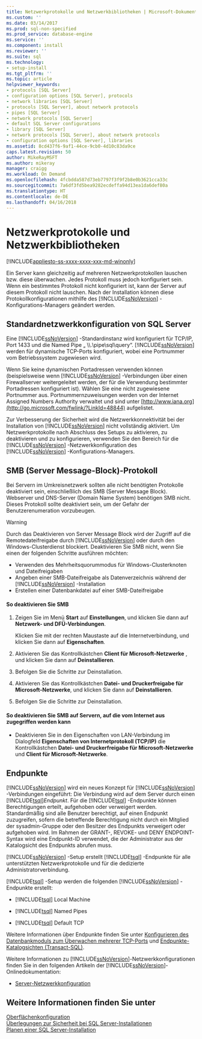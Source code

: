```yaml
---
title: Netzwerkprotokolle und Netzwerkbibliotheken | Microsoft-Dokumentation
ms.custom: ''
ms.date: 03/14/2017
ms.prod: sql-non-specified
ms.prod_service: database-engine
ms.service: ''
ms.component: install
ms.reviewer: ''
ms.suite: sql
ms.technology:
- setup-install
ms.tgt_pltfrm: ''
ms.topic: article
helpviewer_keywords:
- protocols [SQL Server]
- configuration options [SQL Server], protocols
- network libraries [SQL Server]
- protocols [SQL Server], about network protocols
- pipes [SQL Server]
- network protocols [SQL Server]
- default SQL Server configurations
- library [SQL Server]
- network protocols [SQL Server], about network protocols
- configuration options [SQL Server], libraries
ms.assetid: 8cd437f6-9af1-44ce-9cb0-4d10c83da9ce
caps.latest.revision: 50
author: MikeRayMSFT
ms.author: mikeray
manager: craigg
ms.workload: On Demand
ms.openlocfilehash: 4fcbdda587d73eb7797f3f9f2b8e0b3621cca33c
ms.sourcegitcommit: 7a6df3fd5bea9282ecdeffa94d13ea1da6def80a
ms.translationtype: HT
ms.contentlocale: de-DE
ms.lasthandoff: 04/16/2018
---
```

# <a name="network-protocols-and-network-libraries"></a>Netzwerkprotokolle und Netzwerkbibliotheken
[!INCLUDE[appliesto-ss-xxxx-xxxx-xxx-md-winonly](../../includes/appliesto-ss-xxxx-xxxx-xxx-md-winonly.md)]

  Ein Server kann gleichzeitig auf mehreren Netzwerkprotokollen lauschen bzw. diese überwachen. Jedes Protokoll muss jedoch konfiguriert sein. Wenn ein bestimmtes Protokoll nicht konfiguriert ist, kann der Server auf diesem Protokoll nicht lauschen. Nach der Installation können diese Protokollkonfigurationen mithilfe des [!INCLUDE[ssNoVersion](../../includes/ssnoversion-md.md)] -Konfigurations-Managers geändert werden.  
  
## <a name="default-sql-server-network-configuration"></a>Standardnetzwerkkonfiguration von SQL Server  
 Eine [!INCLUDE[ssNoVersion](../../includes/ssnoversion-md.md)] -Standardinstanz wird konfiguriert für TCP/IP, Port 1433 und die Named Pipe „ \\\\.\pipe\sql\query“. [!INCLUDE[ssNoVersion](../../includes/ssnoversion-md.md)] werden für dynamische TCP-Ports konfiguriert, wobei eine Portnummer vom Betriebssystem zugewiesen wird.  
  
 Wenn Sie keine dynamischen Portadressen verwenden können (beispielsweise wenn [!INCLUDE[ssNoVersion](../../includes/ssnoversion-md.md)] -Verbindungen über einen Firewallserver weitergeleitet werden, der für die Verwendung bestimmter Portadressen konfiguriert ist). Wählen Sie eine nicht zugewiesene Portnummer aus. Portnummernzuweisungen werden von der Internet Assigned Numbers Authority verwaltet und sind unter [http://www.iana.org](http://go.microsoft.com/fwlink/?LinkId=48844) aufgelistet.  
  
 Zur Verbesserung der Sicherheit wird die Netzwerkkonnektivität bei der Installation von [!INCLUDE[ssNoVersion](../../includes/ssnoversion-md.md)] nicht vollständig aktiviert. Um Netzwerkprotokolle nach Abschluss des Setups zu aktivieren, zu deaktivieren und zu konfigurieren, verwenden Sie den Bereich für die [!INCLUDE[ssNoVersion](../../includes/ssnoversion-md.md)] -Netzwerkkonfiguration des [!INCLUDE[ssNoVersion](../../includes/ssnoversion-md.md)] -Konfigurations-Managers.  
  
## <a name="server-message-block-protocol"></a>SMB (Server Message-Block)-Protokoll  
 Bei Servern im Umkreisnetzwerk sollten alle nicht benötigten Protokolle deaktiviert sein, einschließlich des SMB (Server Message Block). Webserver und DNS-Server (Domain Name System) benötigen SMB nicht. Dieses Protokoll sollte deaktiviert sein, um der Gefahr der Benutzerenumeration vorzubeugen.  
  
> [!WARNING]  
>  Durch das Deaktivieren von Server Message Block wird der Zugriff auf die Remotedateifreigabe durch [!INCLUDE[ssNoVersion](../../includes/ssnoversion-md.md)] oder durch den Windows-Clusterdienst blockiert. Deaktivieren Sie SMB nicht, wenn Sie einen der folgenden Schritte ausführen möchten:  
>   
>  -   Verwenden des Mehrheitsquorummodus für Windows-Clusterknoten und Dateifreigaben  
> -   Angeben einer SMB-Dateifreigabe als Datenverzeichnis während der [!INCLUDE[ssNoVersion](../../includes/ssnoversion-md.md)] -Installation  
> -   Erstellen einer Datenbankdatei auf einer SMB-Dateifreigabe  
  
#### <a name="to-disable-smb"></a>So deaktivieren Sie SMB  
  
1.  Zeigen Sie im Menü **Start** auf **Einstellungen**, und klicken Sie dann auf **Netzwerk- und DFÜ-Verbindungen**.  
  
     Klicken Sie mit der rechten Maustaste auf die Internetverbindung, und klicken Sie dann auf **Eigenschaften**.  
  
2.  Aktivieren Sie das Kontrollkästchen **Client für Microsoft-Netzwerke** , und klicken Sie dann auf **Deinstallieren**.  
  
3.  Befolgen Sie die Schritte zur Deinstallation.  
  
4.  Aktivieren Sie das Kontrollkästchen **Datei- und Druckerfreigabe für Microsoft-Netzwerke**, und klicken Sie dann auf **Deinstallieren**.  
  
5.  Befolgen Sie die Schritte zur Deinstallation.  
  
#### <a name="to-disable-smb-on-servers-accessible-from-the-internet"></a>So deaktivieren Sie SMB auf Servern, auf die vom Internet aus zugegriffen werden kann  
  
-   Deaktivieren Sie in den Eigenschaften von LAN-Verbindung im Dialogfeld **Eigenschaften von Internetprotokoll (TCP/IP)** die Kontrollkästchen **Datei- und Druckerfreigabe für Microsoft-Netzwerke** und **Client für Microsoft-Netzwerke**.  
  
## <a name="endpoints"></a>Endpunkte  
 [!INCLUDE[ssNoVersion](../../includes/ssnoversion-md.md)] wird ein neues Konzept für [!INCLUDE[ssNoVersion](../../includes/ssnoversion-md.md)] -Verbindungen eingeführt: Die Verbindung wird auf dem Server durch einen [!INCLUDE[tsql](../../includes/tsql-md.md)]*Endpunkt*. Für die [!INCLUDE[tsql](../../includes/tsql-md.md)] -Endpunkte können Berechtigungen erteilt, aufgehoben oder verweigert werden. Standardmäßig sind alle Benutzer berechtigt, auf einen Endpunkt zuzugreifen, sofern die betreffende Berechtigung nicht durch ein Mitglied der sysadmin-Gruppe oder den Besitzer des Endpunkts verweigert oder aufgehoben wird. Im Rahmen der GRANT-, REVOKE- und DENY ENDPOINT-Syntax wird eine Endpunkt-ID verwendet, die der Administrator aus der Katalogsicht des Endpunkts abrufen muss.  
  
 [!INCLUDE[ssNoVersion](../../includes/ssnoversion-md.md)] -Setup erstellt [!INCLUDE[tsql](../../includes/tsql-md.md)] -Endpunkte für alle unterstützten Netzwerkprotokolle und für die dedizierte Administratorverbindung.  
  
 [!INCLUDE[tsql](../../includes/tsql-md.md)] -Setup werden die folgenden [!INCLUDE[ssNoVersion](../../includes/ssnoversion-md.md)] -Endpunkte erstellt:  
  
-   [!INCLUDE[tsql](../../includes/tsql-md.md)] Local Machine  
  
-   [!INCLUDE[tsql](../../includes/tsql-md.md)] Named Pipes  
  
-   [!INCLUDE[tsql](../../includes/tsql-md.md)] Default TCP  
  
 Weitere Informationen über Endpunkte finden Sie unter [Konfigurieren des Datenbankmoduls zum Überwachen mehrerer TCP-Ports](../../database-engine/configure-windows/configure-the-database-engine-to-listen-on-multiple-tcp-ports.md) und [Endpunkte-Katalogsichten &#40;Transact-SQL&#41;](../../relational-databases/system-catalog-views/endpoints-catalog-views-transact-sql.md).  
  
 Weitere Informationen zu [!INCLUDE[ssNoVersion](../../includes/ssnoversion-md.md)]-Netzwerkkonfigurationen finden Sie in den folgenden Artikeln der [!INCLUDE[ssNoVersion](../../includes/ssnoversion-md.md)]-Onlinedokumentation:  
  
-   [Server-Netzwerkkonfiguration](../../database-engine/configure-windows/server-network-configuration.md)  
  
## <a name="see-also"></a>Weitere Informationen finden Sie unter  
 [Oberflächenkonfiguration](../../relational-databases/security/surface-area-configuration.md)   
 [Überlegungen zur Sicherheit bei SQL Server-Installationen](../../sql-server/install/security-considerations-for-a-sql-server-installation.md)   
 [Planen einer SQL Server-Installation](../../sql-server/install/planning-a-sql-server-installation.md)  
  
  
